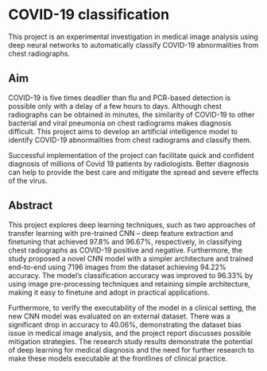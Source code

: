 # COVID-19 classification

This project is an experimental investigation in medical image analysis using deep neural networks to automatically classify COVID-19 abnormalities from chest radiographs.

## Aim
COVID-19 is five times deadlier than flu and PCR-based detection is possible only with a delay of a few hours to days. Although chest radiographs can be obtained in minutes, the similarity of COVID-19 to other bacterial and viral pneumonia on chest radiograms makes diagnosis difficult. This project aims to develop an artificial intelligence model to identify COVID-19 abnormalities from chest radiograms and classify them.

Successful implementation of the project can facilitate quick and confident diagnosis of millions of Covid 19 patients by radiologists. Better diagnosis can help to provide the best care and mitigate the spread and severe effects of the virus.

## Abstract

This project explores deep learning techniques, such as two approaches of transfer learning with pre-trained CNN – deep feature extraction and finetuning that achieved 97.8% and 96.67%, respectively, in classifying chest radiographs as COVID-19 positive and negative. Furthermore, the study proposed a novel CNN model with a simpler architecture and trained end-to-end using 7196 images from the dataset achieving 94.22% accuracy. The model’s classification accuracy was improved to 96.33% by using image pre-processing techniques and retaining simple architecture, making it easy
to finetune and adopt in practical applications.

Furthermore, to verify the executability of the model in a clinical setting, the new CNN model was evaluated on an external dataset. There was a significant drop in accuracy to 40.06%, demonstrating the dataset bias issue in medical image analysis, and the project report discusses possible mitigation strategies. The research study results demonstrate the potential of deep learning for medical diagnosis and the need for further research to make these models executable at the frontlines of clinical practice.

